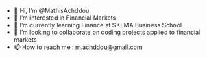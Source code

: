 - 👋 Hi, I’m @MathisAchddou
- 👀 I’m interested in Financial Markets
- 🌱 I’m currently learning Finance at SKEMA Business School 
- 💞️ I’m looking to collaborate on coding projects applied to financial markets
- 📫 How to reach me : m.achddou@gmail.com

<!---
MathisAchddou/MathisAchddou is a ✨ special ✨ repository because its `README.md` (this file) appears on your GitHub profile.
You can click the Preview link to take a look at your changes.
--->
